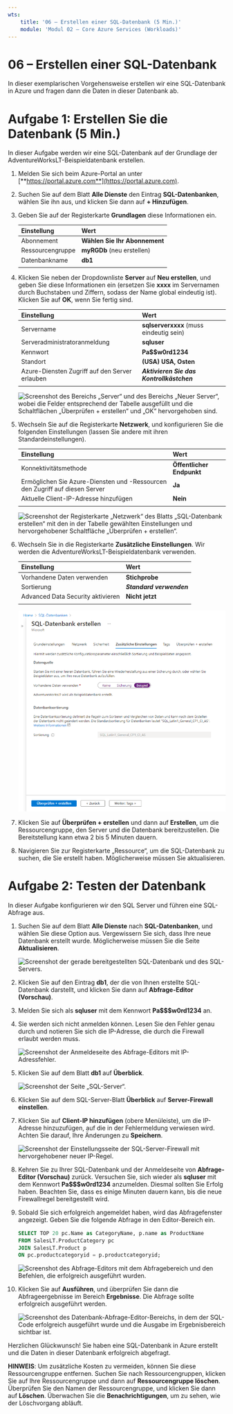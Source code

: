```yaml
---
wts:
    title: '06 – Erstellen einer SQL-Datenbank (5 Min.)'
    module: 'Modul 02 – Core Azure Services (Workloads)'
---
```


# 06 – Erstellen einer SQL-Datenbank

In dieser exemplarischen Vorgehensweise erstellen wir eine SQL-Datenbank in Azure und fragen dann die Daten in dieser Datenbank ab.

# Aufgabe 1: Erstellen Sie die Datenbank (5 Min.)

In dieser Aufgabe werden wir eine SQL-Datenbank auf der Grundlage der AdventureWorksLT-Beispieldatenbank erstellen. 

1. Melden Sie sich beim Azure-Portal an unter [**https://portal.azure.com**](https://portal.azure.com).

2. Suchen Sie auf dem Blatt **Alle Dienste** den Eintrag **SQL-Datenbanken**, wählen Sie ihn aus, und klicken Sie dann auf **+ Hinzufügen**. 

3. Geben Sie auf der Registerkarte **Grundlagen** diese Informationen ein.  

    | Einstellung | Wert | 
    | --- | --- |
    | Abonnement | **Wählen Sie Ihr Abonnement** |
    | Ressourcengruppe | **myRGDb** (neu erstellen) |
    | Datenbankname| **db1** | 
    | | |

3. Klicken Sie neben der Dropdownliste **Server** auf **Neu erstellen**, und geben Sie diese Informationen ein (ersetzen Sie **xxxx** im Servernamen durch Buchstaben und Ziffern, sodass der Name global eindeutig ist). Klicken Sie auf **OK**, wenn Sie fertig sind.

    | Einstellung | Wert | 
    | --- | --- |
    | Servername | **sqlserverxxxx** (muss eindeutig sein) | 
    | Serveradministratoranmeldung | **sqluser** |
    | Kennwort | **Pa$$w0rd1234** |
    | Standort | **(USA) USA, Osten** |
    | Azure-Diensten Zugriff auf den Server erlauben| ***Aktivieren Sie das Kontrollkästchen*** |
    | | |

   ![Screenshot des Bereichs „Server“ und des Bereichs „Neuer Server“, wobei die Felder entsprechend der Tabelle ausgefüllt und die Schaltflächen „Überprüfen + erstellen“ und „OK“ hervorgehoben sind.](../images/0501.png)

4. Wechseln Sie auf die Registerkarte **Netzwerk**, und konfigurieren Sie die folgenden Einstellungen (lassen Sie andere mit ihren Standardeinstellungen). 

    | Einstellung | Wert | 
    | --- | --- |
    | Konnektivitätsmethode | **Öffentlicher Endpunkt** |    
    | Ermöglichen Sie Azure-Diensten und -Ressourcen den Zugriff auf diesen Server | **Ja** |
    | Aktuelle Client-IP-Adresse hinzufügen | **Nein** |
    | | |
    
   ![Screenshot der Registerkarte „Netzwerk“ des Blatts „SQL-Datenbank erstellen“ mit den in der Tabelle gewählten Einstellungen und hervorgehobener Schaltfläche „Überprüfen + erstellen“.](../images/0501b.png)

5. Wechseln Sie in die Registerkarte **Zusätzliche Einstellungen**. Wir werden die AdventureWorksLT-Beispieldatenbank verwenden.

    | Einstellung | Wert | 
    | --- | --- |
    | Vorhandene Daten verwenden | **Stichprobe** |
    | Sortierung | ***Standard verwenden*** |
    | Advanced Data Security aktivieren | **Nicht jetzt** |
    | | |

    ![Screenshot der Registerkarte „Zusätzliche Einstellungen“ des Blatts „SQL-Datenbank erstellen“, wobei die Einstellungen gemäß der Tabelle ausgewählt und die Schaltfläche „Überprüfen + erstellen“ hervorgehoben ist.](../images/0501c.png)

6. Klicken Sie auf **Überprüfen + erstellen** und dann auf **Erstellen**, um die Ressourcengruppe, den Server und die Datenbank bereitzustellen. Die Bereitstellung kann etwa 2 bis 5 Minuten dauern.

7. Navigieren Sie zur Registerkarte „Ressource“, um die SQL-Datenbank zu suchen, die Sie erstellt haben. Möglicherweise müssen Sie aktualisieren.

# Aufgabe 2: Testen der Datenbank

In dieser Aufgabe konfigurieren wir den SQL Server und führen eine SQL-Abfrage aus. 

1. Suchen Sie auf dem Blatt **Alle Dienste** nach **SQL-Datenbanken**, und wählen Sie diese Option aus. Vergewissern Sie sich, dass Ihre neue Datenbank erstellt wurde. Möglicherweise müssen Sie die Seite **Aktualisieren**.

    ![Screenshot der gerade bereitgestellten SQL-Datenbank und des SQL-Servers.](../images/0502.png)

2. Klicken Sie auf den Eintrag **db1**, der die von Ihnen erstellte SQL-Datenbank darstellt, und klicken Sie dann auf **Abfrage-Editor (Vorschau)**.

3. Melden Sie sich als **sqluser** mit dem Kennwort **Pa$$$w0rd1234** an.

4. Sie werden sich nicht anmelden können. Lesen Sie den Fehler genau durch und notieren Sie sich die IP-Adresse, die durch die Firewall erlaubt werden muss. 

    ![Screenshot der Anmeldeseite des Abfrage-Editors mit IP-Adressfehler.](../images/0503.png)

5. Klicken Sie auf dem Blatt **db1** auf **Überblick**. 

    ![Screenshot der Seite „SQL-Server“.](../images/0504.png)

6. Klicken Sie auf dem SQL-Server-Blatt **Überblick** auf **Server-Firewall einstellen**.

7. Klicken Sie auf **Client-IP hinzufügen** (obere Menüleiste), um die IP-Adresse hinzuzufügen, auf die in der Fehlermeldung verwiesen wird. Achten Sie darauf, Ihre Änderungen zu **Speichern**. 

    ![Screenshot der Einstellungsseite der SQL-Server-Firewall mit hervorgehobener neuer IP-Regel.](../images/0506.png)

8. Kehren Sie zu Ihrer SQL-Datenbank und der Anmeldeseite von **Abfrage-Editor (Vorschau)** zurück. Versuchen Sie, sich wieder als **sqluser** mit dem Kennwort **Pa$$$w0rd1234** anzumelden. Diesmal sollten Sie Erfolg haben. Beachten Sie, dass es einige Minuten dauern kann, bis die neue Firewallregel bereitgestellt wird. 

9. Sobald Sie sich erfolgreich angemeldet haben, wird das Abfragefenster angezeigt. Geben Sie die folgende Abfrage in den Editor-Bereich ein.

    ```SQL
    SELECT TOP 20 pc.Name as CategoryName, p.name as ProductName
    FROM SalesLT.ProductCategory pc
    JOIN SalesLT.Product p
    ON pc.productcategoryid = p.productcategoryid;
    ```

    ![Screenshot des Abfrage-Editors mit dem Abfragebereich und den Befehlen, die erfolgreich ausgeführt wurden.](../images/0507.png)

10. Klicken Sie auf **Ausführen**, und überprüfen Sie dann die Abfrageergebnisse im Bereich **Ergebnisse**. Die Abfrage sollte erfolgreich ausgeführt werden.

    ![Screenshot des Datenbank-Abfrage-Editor-Bereichs, in dem der SQL-Code erfolgreich ausgeführt wurde und die Ausgabe im Ergebnisbereich sichtbar ist.](../images/0508.png)

Herzlichen Glückwunsch! Sie haben eine SQL-Datenbank in Azure erstellt und die Daten in dieser Datenbank erfolgreich abgefragt.

**HINWEIS**: Um zusätzliche Kosten zu vermeiden, können Sie diese Ressourcengruppe entfernen. Suchen Sie nach Ressourcengruppen, klicken Sie auf Ihre Ressourcengruppe und dann auf **Ressourcengruppe löschen**. Überprüfen Sie den Namen der Ressourcengruppe, und klicken Sie dann auf **Löschen**. Überwachen Sie die **Benachrichtigungen**, um zu sehen, wie der Löschvorgang abläuft.
